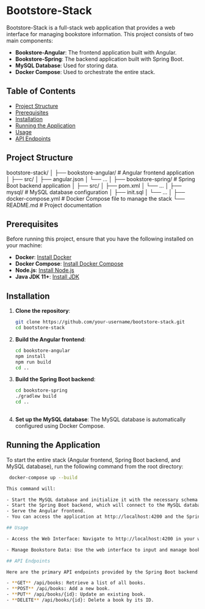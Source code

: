 # Bootstore-Stack

Bootstore-Stack is a full-stack web application that provides a web interface for managing bookstore information. This project consists of two main components:

- **Bookstore-Angular**: The frontend application built with Angular.
- **Bookstore-Spring**: The backend application built with Spring Boot.
- **MySQL Database**: Used for storing data.
- **Docker Compose**: Used to orchestrate the entire stack.

## Table of Contents

- [Project Structure](#project-structure)
- [Prerequisites](#prerequisites)
- [Installation](#installation)
- [Running the Application](#running-the-application)
- [Usage](#usage)
- [API Endpoints](#api-endpoints)

## Project Structure

bootstore-stack/
│
├── bookstore-angular/ # Angular frontend application
│ ├── src/
│ ├── angular.json
│ └── ...
│
├── bookstore-spring/ # Spring Boot backend application
│ ├── src/
│ ├── pom.xml
│ └── ...
│
├── mysql/ # MySQL database configuration
│ ├── init.sql
│ └── ...
│
├── docker-compose.yml # Docker Compose file to manage the stack
└── README.md # Project documentation


## Prerequisites

Before running this project, ensure that you have the following installed on your machine:

- **Docker**: [Install Docker](https://docs.docker.com/get-docker/)
- **Docker Compose**: [Install Docker Compose](https://docs.docker.com/compose/install/)
- **Node.js**: [Install Node.js](https://nodejs.org/)
- **Java JDK 11+**: [Install JDK](https://openjdk.java.net/install/)

## Installation

1. **Clone the repository**:
   ```bash
   git clone https://github.com/your-username/bootstore-stack.git
   cd bootstore-stack

2. **Build the Angular frontend**:
   ```bash
   cd bookstore-angular
   npm install
   npm run build
   cd ..

3. **Build the Spring Boot backend**:
   ```bash
   cd bookstore-spring
   ./gradlew build
   cd ..
  
4. **Set up the MySQL database**:
   The MySQL database is automatically configured using Docker Compose.

## Running the Application
To start the entire stack (Angular frontend, Spring Boot backend, and MySQL database), run the following command from the root directory:

 ```bash
  docker-compose up --build

This command will:

- Start the MySQL database and initialize it with the necessary schema.
- Start the Spring Boot backend, which will connect to the MySQL database.
- Serve the Angular frontend.
- You can access the application at http://localhost:4200 and the Spring Boot API at http://localhost:8080

## Usage

- Access the Web Interface: Navigate to http://localhost:4200 in your web browser to access the Angular-based user interface.

- Manage Bookstore Data: Use the web interface to input and manage bookstore data, which is then saved to the MySQL database through the Spring Boot backend.

## API Endpoints

Here are the primary API endpoints provided by the Spring Boot backend:

- **GET** /api/books: Retrieve a list of all books.
- **POST** /api/books: Add a new book.
- **PUT** /api/books/{id}: Update an existing book.
- **DELETE** /api/books/{id}: Delete a book by its ID.
